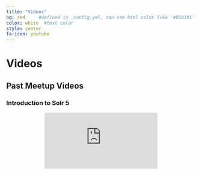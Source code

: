 ```yaml
---
title: "Videos"
bg: red     #defined in _config.yml, can use html color like '#010101'
color: white  #text color
style: center
fa-icon: youtube
---
```


# Videos

## Past Meetup Videos

### Introduction to Solr 5

<center>
<iframe  src="https://www.youtube.com/watch?v=Dta1VADZJ6o" frameborder="0" allowfullscreen></iframe>
</center>


